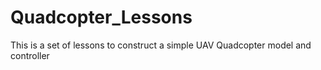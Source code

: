 # Quadcopter_Lessons
This is a set of lessons to construct a simple UAV Quadcopter model and controller
